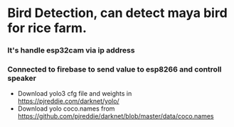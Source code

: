 # Bird Detection, can detect maya bird for rice farm.

### It's handle esp32cam via ip address

### Connected to firebase to send value to esp8266 and controll speaker

- Download yolo3 cfg file and weights in https://pjreddie.com/darknet/yolo/
- Download yolo coco.names from https://github.com/pjreddie/darknet/blob/master/data/coco.names
